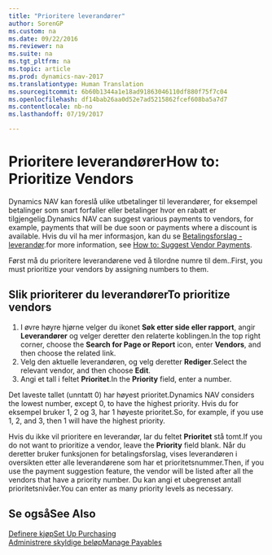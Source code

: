 ```yaml
---
title: "Prioritere leverandører"
author: SorenGP
ms.custom: na
ms.date: 09/22/2016
ms.reviewer: na
ms.suite: na
ms.tgt_pltfrm: na
ms.topic: article
ms.prod: dynamics-nav-2017
ms.translationtype: Human Translation
ms.sourcegitcommit: 6b60b1344a1e18ad91863046110df880f75f7c04
ms.openlocfilehash: df14bab26aa0d52e7ad5215862fcef608ba5a7d7
ms.contentlocale: nb-no
ms.lasthandoff: 07/19/2017

---
```


# <a name="how-to-prioritize-vendors"></a><span data-ttu-id="86618-102">Prioritere leverandører</span><span class="sxs-lookup"><span data-stu-id="86618-102">How to: Prioritize Vendors</span></span>
<span data-ttu-id="86618-103">Dynamics NAV kan foreslå ulike utbetalinger til leverandører, for eksempel betalinger som snart forfaller eller betalinger hvor en rabatt er tilgjengelig.</span><span class="sxs-lookup"><span data-stu-id="86618-103">Dynamics NAV can suggest various payments to vendors, for example, payments that will be due soon or payments where a discount is available.</span></span> <span data-ttu-id="86618-104">Hvis du vil ha mer informasjon, kan du se [Betalingsforslag - leverandør](payables-how-suggest-vendor-payments.md).</span><span class="sxs-lookup"><span data-stu-id="86618-104">for more information, see [How to: Suggest Vendor Payments](payables-how-suggest-vendor-payments.md).</span></span>

<span data-ttu-id="86618-105">Først må du prioritere leverandørene ved å tilordne numre til dem..</span><span class="sxs-lookup"><span data-stu-id="86618-105">First, you must prioritize your vendors by assigning numbers to them.</span></span>

## <a name="to-prioritize-vendors"></a><span data-ttu-id="86618-106">Slik prioriterer du leverandører</span><span class="sxs-lookup"><span data-stu-id="86618-106">To prioritize vendors</span></span>
1. <span data-ttu-id="86618-107">I øvre høyre hjørne velger du ikonet **Søk etter side eller rapport**, angir **Leverandører** og velger deretter den relaterte koblingen.</span><span class="sxs-lookup"><span data-stu-id="86618-107">In the top right corner, choose the **Search for Page or Report** icon, enter **Vendors**, and then choose the related link.</span></span>
2. <span data-ttu-id="86618-108">Velg den aktuelle leverandøren, og velg deretter **Rediger**.</span><span class="sxs-lookup"><span data-stu-id="86618-108">Select the relevant vendor, and then choose **Edit**.</span></span>
3. <span data-ttu-id="86618-109">Angi et tall i feltet **Prioritet**.</span><span class="sxs-lookup"><span data-stu-id="86618-109">In the **Priority** field, enter a number.</span></span>

<span data-ttu-id="86618-110">Det laveste tallet (unntatt 0) har høyest prioritet.</span><span class="sxs-lookup"><span data-stu-id="86618-110">Dynamics NAV considers the lowest number, except 0, to have the highest priority.</span></span> <span data-ttu-id="86618-111">Hvis du for eksempel bruker 1, 2 og 3, har 1 høyeste prioritet.</span><span class="sxs-lookup"><span data-stu-id="86618-111">So, for example, if you use 1, 2, and 3, then 1 will have the highest priority.</span></span>

<span data-ttu-id="86618-112">Hvis du ikke vil prioritere en leverandør, lar du feltet **Prioritet** stå tomt.</span><span class="sxs-lookup"><span data-stu-id="86618-112">If you do not want to prioritize a vendor, leave the **Priority** field blank.</span></span> <span data-ttu-id="86618-113">Når du deretter bruker funksjonen for betalingsforslag, vises leverandøren i oversikten etter alle leverandørene som har et prioritetsnummer.</span><span class="sxs-lookup"><span data-stu-id="86618-113">Then, if you use the payment suggestion feature, the vendor will be listed after all the vendors that have a priority number.</span></span> <span data-ttu-id="86618-114">Du kan angi et ubegrenset antall prioritetsnivåer.</span><span class="sxs-lookup"><span data-stu-id="86618-114">You can enter as many priority levels as necessary.</span></span>

## <a name="see-also"></a><span data-ttu-id="86618-115">Se også</span><span class="sxs-lookup"><span data-stu-id="86618-115">See Also</span></span>
[<span data-ttu-id="86618-116">Definere kjøp</span><span class="sxs-lookup"><span data-stu-id="86618-116">Set Up Purchasing</span></span>](purchasing-setup-purchasing.md)  
[<span data-ttu-id="86618-117">Administrere skyldige beløp</span><span class="sxs-lookup"><span data-stu-id="86618-117">Manage Payables</span></span>](payables-manage-payables.md)

